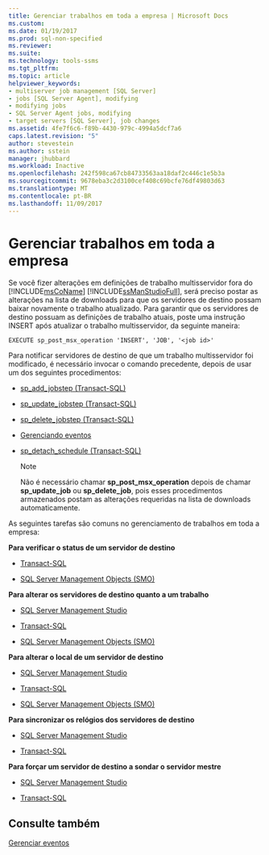 ```yaml
---
title: Gerenciar trabalhos em toda a empresa | Microsoft Docs
ms.custom: 
ms.date: 01/19/2017
ms.prod: sql-non-specified
ms.reviewer: 
ms.suite: 
ms.technology: tools-ssms
ms.tgt_pltfrm: 
ms.topic: article
helpviewer_keywords:
- multiserver job management [SQL Server]
- jobs [SQL Server Agent], modifying
- modifying jobs
- SQL Server Agent jobs, modifying
- target servers [SQL Server], job changes
ms.assetid: 4fe7f6c6-f89b-4430-979c-4994a5dcf7a6
caps.latest.revision: "5"
author: stevestein
ms.author: sstein
manager: jhubbard
ms.workload: Inactive
ms.openlocfilehash: 242f598ca67cb84733563aa18daf2c446c1e5b3a
ms.sourcegitcommit: 9678eba3c2d3100cef408c69bcfe76df49803d63
ms.translationtype: MT
ms.contentlocale: pt-BR
ms.lasthandoff: 11/09/2017
---
```

# <a name="manage-jobs-across-an-enterprise"></a>Gerenciar trabalhos em toda a empresa
Se você fizer alterações em definições de trabalho multisservidor fora do [!INCLUDE[msCoName](../../includes/msconame_md.md)] [!INCLUDE[ssManStudioFull](../../includes/ssmanstudiofull_md.md)], será preciso postar as alterações na lista de downloads para que os servidores de destino possam baixar novamente o trabalho atualizado. Para garantir que os servidores de destino possuam as definições de trabalho atuais, poste uma instrução INSERT após atualizar o trabalho multisservidor, da seguinte maneira:  
  
```  
EXECUTE sp_post_msx_operation 'INSERT', 'JOB', '<job id>'  
```  
  
Para notificar servidores de destino de que um trabalho multisservidor foi modificado, é necessário invocar o comando precedente, depois de usar um dos seguintes procedimentos:  
  
-   [sp_add_jobstep (Transact-SQL)](http://msdn.microsoft.com/en-us/97900032-523d-49d6-9865-2734fba1c755)  
  
-   [sp_update_jobstep (Transact-SQL)](http://msdn.microsoft.com/en-us/e158802c-c347-4a5d-bf75-c03e5ae56e6b)  
  
-   [sp_delete_jobstep (Transact-SQL)](http://msdn.microsoft.com/en-us/421ede8e-ad57-474a-9fb9-92f70a3e77e3)  
  
-   [Gerenciando eventos](http://msdn.microsoft.com/en-us/80c80eaf-cf23-4ed8-b8dd-65fe59830dd1)  
  
-   [sp_detach_schedule (Transact-SQL)](http://msdn.microsoft.com/en-us/9a1fc335-1bef-4638-a33a-771c54a5dd19)  
  
    > [!NOTE]  
    > Não é necessário chamar **sp_post_msx_operation** depois de chamar **sp_update_job** ou **sp_delete_job**, pois esses procedimentos armazenados postam as alterações requeridas na lista de downloads automaticamente.  
  
As seguintes tarefas são comuns no gerenciamento de trabalhos em toda a empresa:  
  
**Para verificar o status de um servidor de destino**  
  
-   [Transact-SQL](http://msdn.microsoft.com/en-us/f841d3bd-901a-4980-ad0b-1c6eeba3f717)  
  
-   [SQL Server Management Objects (SMO)](http://msdn.microsoft.com/en-us/4cde2b85-2a31-4cac-8d16-7a4196066193)  
  
**Para alterar os servidores de destino quanto a um trabalho**  
  
-   [SQL Server Management Studio](../../ssms/agent/modify-the-target-servers-for-a-job.md)  
  
-   [Transact-SQL](http://msdn.microsoft.com/en-us/485252cc-0081-490a-9bd1-cbbd68eea286)  
  
-   [SQL Server Management Objects (SMO)](http://msdn.microsoft.com/en-us/4cde2b85-2a31-4cac-8d16-7a4196066193)  
  
**Para alterar o local de um servidor de destino**  
  
-   [SQL Server Management Studio](../../ssms/agent/specify-a-target-server-s-location-sql-server-management-studio.md)  
  
-   [Transact-SQL](http://msdn.microsoft.com/en-us/ceb3b2bc-0cc4-48d8-9bdc-6a809556e35f)  
  
-   [SQL Server Management Objects (SMO)](http://msdn.microsoft.com/en-us/4cde2b85-2a31-4cac-8d16-7a4196066193)  
  
**Para sincronizar os relógios dos servidores de destino**  
  
-   [SQL Server Management Studio](../../ssms/agent/synchronize-target-server-clocks-sql-server-management-studio.md)  
  
-   [Transact-SQL](http://msdn.microsoft.com/en-us/40e44df7-d3e3-44ee-b149-08aba629a21f)  
  
**Para forçar um servidor de destino a sondar o servidor mestre**  
  
-   [SQL Server Management Studio](../../ssms/agent/force-a-target-server-to-poll-the-master-server.md)  
  
-   [Transact-SQL](http://msdn.microsoft.com/en-us/085deef8-2709-4da9-bb97-9ab32effdacf)  
  
## <a name="see-also"></a>Consulte também  
[Gerenciar eventos](../../ssms/agent/manage-events.md)  
  
